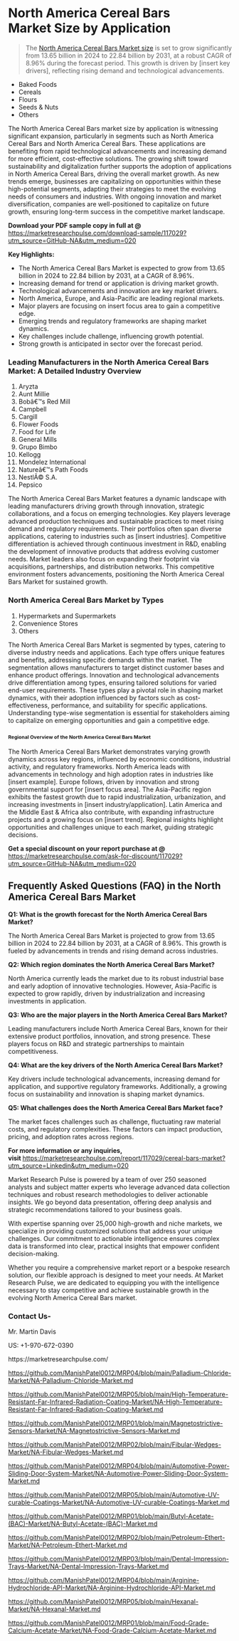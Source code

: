 <h1>North America Cereal Bars Market&nbsp;Size by Application</h1><blockquote><p>The <a href="https://marketresearchpulse.com/download-sample/117029?utm_source=GitHub-NA&amp;utm_medium=020">North America Cereal Bars Market size</a> is set to grow significantly from 13.65 billion in 2024 to 22.84 billion by 2031, at a robust CAGR of 8.96% during the forecast period. This growth is driven by [insert key drivers], reflecting rising demand and technological advancements.</p></blockquote><ul><li>Baked Foods<li> Cereals<li> Flours<li> Seeds & Nuts<li> Others</li></ul><p>The North America Cereal Bars market size by application is witnessing significant expansion, particularly in segments such as North America Cereal Bars and North America Cereal Bars. These applications are benefiting from rapid technological advancements and increasing demand for more efficient, cost-effective solutions. The growing shift toward sustainability and digitalization further supports the adoption of applications in North America Cereal Bars, driving the overall market growth. As new trends emerge, businesses are capitalizing on opportunities within these high-potential segments, adapting their strategies to meet the evolving needs of consumers and industries. With ongoing innovation and market diversification, companies are well-positioned to capitalize on future growth, ensuring long-term success in the competitive market landscape.</p><p><strong>Download your PDF sample copy in full at @ </strong><a href="https://marketresearchpulse.com/download-sample/117029?utm_source=GitHub-NA&amp;utm_medium=020">https://marketresearchpulse.com/download-sample/117029?utm_source=GitHub-NA&amp;utm_medium=020</a></p><p><strong>Key Highlights: </strong></p><ul><li>The North America Cereal Bars Market is expected to grow from 13.65 billion in 2024 to 22.84 billion by 2031, at a CAGR of 8.96%.</li><li>Increasing demand for trend or application is driving market growth.</li><li>Technological advancements and innovation are key market drivers.</li><li>North America, Europe, and Asia-Pacific are leading regional markets.</li><li>Major players are focusing on insert focus area to gain a competitive edge.</li><li>Emerging trends and regulatory frameworks are shaping market dynamics.</li><li>Key challenges include challenge, influencing growth potential.</li><li>Strong growth is anticipated in sector over the forecast period.</li></ul><h3>Leading Manufacturers in the North America Cereal Bars Market: A Detailed Industry Overview</h3><ol><li>Aryzta</li><li>Aunt Millie</li><li>Bobâ€™s Red Mill</li><li>Campbell</li><li>Cargill</li><li>Flower Foods</li><li>Food for Life</li><li>General Mills</li><li>Grupo Bimbo</li><li>Kellogg</li><li>Mondelez International</li><li>Natureâ€™s Path Foods</li><li>NestlÃ© S.A.</li><li>Pepsico</li></ol><div class="flex max-w-full flex-col flex-grow"><div class="min-h-8 text-message flex w-full flex-col items-end gap-2 whitespace-normal break-words [.text-message+&amp;]:mt-5" dir="auto" data-message-author-role="assistant" data-message-id="fd8432e4-4910-450d-b182-61b7bfb0a01f" data-message-model-slug="gpt-4o"><div class="flex w-full flex-col gap-1 empty:hidden first:pt-[3px]"><div class="markdown prose w-full break-words dark:prose-invert light"><p>The North America Cereal Bars Market features a dynamic landscape with leading manufacturers driving growth through innovation, strategic collaborations, and a focus on emerging technologies. Key players leverage advanced production techniques and sustainable practices to meet rising demand and regulatory requirements. Their portfolios often span diverse applications, catering to industries such as [insert industries]. Competitive differentiation is achieved through continuous investment in R&amp;D, enabling the development of innovative products that address evolving customer needs. Market leaders also focus on expanding their footprint via acquisitions, partnerships, and distribution networks. This competitive environment fosters advancements, positioning the North America Cereal Bars Market for sustained growth.</p></div></div></div></div><h3>North America Cereal Bars Market by Types</h3><ol><li>Hypermarkets and Supermarkets<li> Convenience Stores<li> Others</li></ol><div class="flex max-w-full flex-col flex-grow"><div class="min-h-8 text-message flex w-full flex-col items-end gap-2 whitespace-normal break-words [.text-message+&amp;]:mt-5" dir="auto" data-message-author-role="assistant" data-message-id="084470be-0bb7-4664-bddf-5156b4f41249" data-message-model-slug="gpt-4o-mini"><div class="flex w-full flex-col gap-1 empty:hidden first:pt-[3px]"><div class="markdown prose w-full break-words dark:prose-invert light"><p>The North America Cereal Bars Market is segmented by types, catering to diverse industry needs and applications. Each type offers unique features and benefits, addressing specific demands within the market. The segmentation allows manufacturers to target distinct customer bases and enhance product offerings. Innovation and technological advancements drive differentiation among types, ensuring tailored solutions for varied end-user requirements. These types play a pivotal role in shaping market dynamics, with their adoption influenced by factors such as cost-effectiveness, performance, and suitability for specific applications. Understanding type-wise segmentation is essential for stakeholders aiming to capitalize on emerging opportunities and gain a competitive edge.</p></div></div></div></div><h3><span style="font-size: 11px;">Regional Overview of the North America Cereal Bars Market</span></h3><div class="flex max-w-full flex-col flex-grow"><div class="min-h-8 text-message flex w-full flex-col items-end gap-2 whitespace-normal break-words [.text-message+&amp;]:mt-5" dir="auto" data-message-author-role="assistant" data-message-id="e9038762-ce64-4e30-91c9-9bd413514231" data-message-model-slug="gpt-4o-mini"><div class="flex w-full flex-col gap-1 empty:hidden first:pt-[3px]"><div class="markdown prose w-full break-words dark:prose-invert light"><p>The North America Cereal Bars Market demonstrates varying growth dynamics across key regions, influenced by economic conditions, industrial activity, and regulatory frameworks. North America leads with advancements in technology and high adoption rates in industries like [insert example]. Europe follows, driven by innovation and strong governmental support for [insert focus area]. The Asia-Pacific region exhibits the fastest growth due to rapid industrialization, urbanization, and increasing investments in [insert industry/application]. Latin America and the Middle East &amp; Africa also contribute, with expanding infrastructure projects and a growing focus on [insert trend]. Regional insights highlight opportunities and challenges unique to each market, guiding strategic decisions.</p></div></div></div></div><p><strong>Get a special discount on your report purchase at @ </strong><a href="https://marketresearchpulse.com/ask-for-discount/117029?utm_source=GitHub-NA&amp;utm_medium=020">https://marketresearchpulse.com/ask-for-discount/117029?utm_source=GitHub-NA&amp;utm_medium=020</a></p><h2>Frequently Asked Questions (FAQ) in the North America Cereal Bars Market</h2><p><strong>Q1: What is the growth forecast for the North America Cereal Bars Market?</strong></p><p>The North America Cereal Bars Market is projected to grow from 13.65 billion in 2024 to 22.84 billion by 2031, at a CAGR of 8.96%. This growth is fueled by advancements in trends and rising demand across industries.</p><p><strong>Q2: Which region dominates the North America Cereal Bars Market?</strong></p><p>North America currently leads the market due to its robust industrial base and early adoption of innovative technologies. However, Asia-Pacific is expected to grow rapidly, driven by industrialization and increasing investments in application.</p><p><strong>Q3: Who are the major players in the North America Cereal Bars Market?</strong></p><p>Leading manufacturers include North America Cereal Bars, known for their extensive product portfolios, innovation, and strong presence. These players focus on R&amp;D and strategic partnerships to maintain competitiveness.</p><p><strong>Q4: What are the key drivers of the North America Cereal Bars Market?</strong></p><p>Key drivers include technological advancements, increasing demand for application, and supportive regulatory frameworks. Additionally, a growing focus on sustainability and innovation is shaping market dynamics.</p><p><strong>Q5: What challenges does the North America Cereal Bars Market face?</strong></p><p>The market faces challenges such as challenge, fluctuating raw material costs, and regulatory complexities. These factors can impact production, pricing, and adoption rates across regions.</p><p><strong>For more information or any inquiries, visit&nbsp;</strong><a href="https://marketresearchpulse.com/report/117029/cereal-bars-market?utm_source=Linkedin&utm_medium=020">https://marketresearchpulse.com/report/117029/cereal-bars-market?utm_source=Linkedin&utm_medium=020</a></p><p>Market Research Pulse is powered by a team of over 250 seasoned analysts and subject matter experts who leverage advanced data collection techniques and robust research methodologies to deliver actionable insights. We go beyond data presentation, offering deep analysis and strategic recommendations tailored to your business goals.</p><p>With expertise spanning over 25,000 high-growth and niche markets, we specialize in providing customized solutions that address your unique challenges. Our commitment to actionable intelligence ensures complex data is transformed into clear, practical insights that empower confident decision-making.</p><p>Whether you require a comprehensive market report or a bespoke research solution, our flexible approach is designed to meet your needs. At Market Research Pulse, we are dedicated to equipping you with the intelligence necessary to stay competitive and achieve sustainable growth in the evolving North America Cereal Bars market.</p><h3><strong>Contact Us-</strong></h3><p>Mr. Martin Davis</p><p>US: +1-970-672-0390</p><p>https://marketresearchpulse.com/</p><p><a href="https://github.com/ManishPatel0012/MRP04/blob/main/Palladium-Chloride-Market/NA-Palladium-Chloride-Market.md">https://github.com/ManishPatel0012/MRP04/blob/main/Palladium-Chloride-Market/NA-Palladium-Chloride-Market.md</a></p><p><a href="https://github.com/ManishPatel0012/MRP05/blob/main/High-Temperature-Resistant-Far-Infrared-Radiation-Coating-Market/NA-High-Temperature-Resistant-Far-Infrared-Radiation-Coating-Market.md">https://github.com/ManishPatel0012/MRP05/blob/main/High-Temperature-Resistant-Far-Infrared-Radiation-Coating-Market/NA-High-Temperature-Resistant-Far-Infrared-Radiation-Coating-Market.md</a></p><p><a href="https://github.com/ManishPatel0012/MRP01/blob/main/Magnetostrictive-Sensors-Market/NA-Magnetostrictive-Sensors-Market.md">https://github.com/ManishPatel0012/MRP01/blob/main/Magnetostrictive-Sensors-Market/NA-Magnetostrictive-Sensors-Market.md</a></p><p><a href="https://github.com/ManishPatel0012/MRP02/blob/main/Fibular-Wedges-Market/NA-Fibular-Wedges-Market.md">https://github.com/ManishPatel0012/MRP02/blob/main/Fibular-Wedges-Market/NA-Fibular-Wedges-Market.md</a></p><p><a href="https://github.com/ManishPatel0012/MRP04/blob/main/Automotive-Power-Sliding-Door-System-Market/NA-Automotive-Power-Sliding-Door-System-Market.md">https://github.com/ManishPatel0012/MRP04/blob/main/Automotive-Power-Sliding-Door-System-Market/NA-Automotive-Power-Sliding-Door-System-Market.md</a></p><p><a href="https://github.com/ManishPatel0012/MRP05/blob/main/Automotive-UV-curable-Coatings-Market/NA-Automotive-UV-curable-Coatings-Market.md">https://github.com/ManishPatel0012/MRP05/blob/main/Automotive-UV-curable-Coatings-Market/NA-Automotive-UV-curable-Coatings-Market.md</a></p><p><a href="https://github.com/ManishPatel0012/MRP01/blob/main/Butyl-Acetate-(BAC)-Market/NA-Butyl-Acetate-(BAC)-Market.md">https://github.com/ManishPatel0012/MRP01/blob/main/Butyl-Acetate-(BAC)-Market/NA-Butyl-Acetate-(BAC)-Market.md</a></p><p><a href="https://github.com/ManishPatel0012/MRP02/blob/main/Petroleum-Ethert-Market/NA-Petroleum-Ethert-Market.md">https://github.com/ManishPatel0012/MRP02/blob/main/Petroleum-Ethert-Market/NA-Petroleum-Ethert-Market.md</a></p><p><a href="https://github.com/ManishPatel0012/MRP03/blob/main/Dental-Impression-Trays-Market/NA-Dental-Impression-Trays-Market.md">https://github.com/ManishPatel0012/MRP03/blob/main/Dental-Impression-Trays-Market/NA-Dental-Impression-Trays-Market.md</a></p><p><a href="https://github.com/ManishPatel0012/MRP04/blob/main/Arginine-Hydrochloride-API-Market/NA-Arginine-Hydrochloride-API-Market.md">https://github.com/ManishPatel0012/MRP04/blob/main/Arginine-Hydrochloride-API-Market/NA-Arginine-Hydrochloride-API-Market.md</a></p><p><a href="https://github.com/ManishPatel0012/MRP05/blob/main/Hexanal-Market/NA-Hexanal-Market.md">https://github.com/ManishPatel0012/MRP05/blob/main/Hexanal-Market/NA-Hexanal-Market.md</a></p><p><a href="https://github.com/ManishPatel0012/MRP01/blob/main/Food-Grade-Calcium-Acetate-Market/NA-Food-Grade-Calcium-Acetate-Market.md">https://github.com/ManishPatel0012/MRP01/blob/main/Food-Grade-Calcium-Acetate-Market/NA-Food-Grade-Calcium-Acetate-Market.md</a></p>

